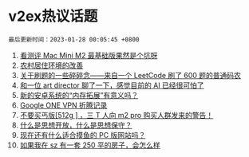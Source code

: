 # v2ex热议话题

`最后更新时间：2023-01-28 00:05:45 +0800`

1. [看测评 Mac Mini M2 最基础版果然是个坑呀](https://www.v2ex.com/t/910841)
1. [农村居住环境的改善](https://www.v2ex.com/t/910807)
1. [关于刷题的一些碎碎念——来自一个 LeetCode 刷了 600 题的普通码农](https://www.v2ex.com/t/910785)
1. [和一位 art director 聊了一下，感觉目前的 AI 已经很可怕了](https://www.v2ex.com/t/910801)
1. [新的安卓系统的“内存拓展”有意义吗？](https://www.v2ex.com/t/910834)
1. [Google ONE VPN 折腾记录](https://www.v2ex.com/t/910836)
1. [不要买丐版[512g ] ，三 T 人向 m2 pro 购买人群发来的警告！](https://www.v2ex.com/t/910782)
1. [什么是思想开放，什么是思想保守？](https://www.v2ex.com/t/910826)
1. [现在还有什么适合摸鱼的 PC 版网站吗？](https://www.v2ex.com/t/910783)
1. [如果我在 sz 有一套 250 平的房子，会怎么样](https://www.v2ex.com/t/910854)

